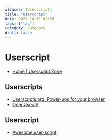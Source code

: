 ```yaml
---
aliases: [Userscript]
title: "Userscript"
date: 2022-10-11 08:35
tags: ["tag"]
category: category
draft: false
---
```


# Userscript


- [Home | Userscript.Zone](https://www.userscript.zone/)

## Userscripts
* [Userscripts.org: Power-ups for your browser](https://userscripts-mirror.org/)
* [OpenUserJS](https://openuserjs.org/)

## Userscript
- [Awesome user-script](https://project-awesome.org/brunocvcunha/awesome-userscripts)